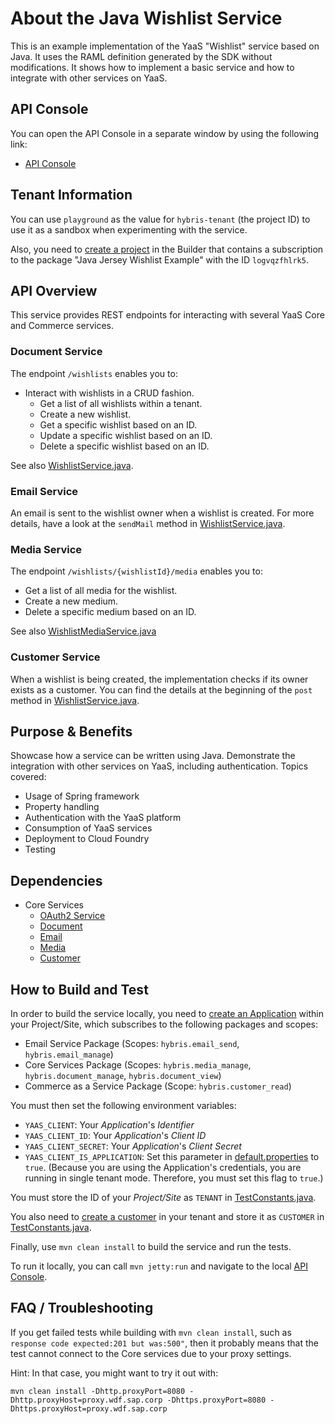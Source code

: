 About the Java Wishlist Service
===================
This is an example implementation of the YaaS "Wishlist" service based on Java. It uses the RAML definition generated by the SDK without modifications. It shows how to implement a basic service and how to integrate with other services on YaaS.

API Console
-----------

You can open the API Console in a separate window by using the following link: 
- [API Console](https://api.yaas.io/sap/java-wishlist/example)


Tenant Information
------------------

You can use `playground` as the value for `hybris-tenant` (the project ID) to use it as a sandbox when experimenting with the service.

Also, you need to [create a project](https://devportal.yaas.io/gettingstarted/setupaproject/index.html) in the Builder that contains a subscription to the package "Java Jersey Wishlist Example" with the ID `logvqzfhlrk5`. 


API Overview
------------

This service provides REST endpoints for interacting with several YaaS Core and Commerce services.

### Document Service
The endpoint `/wishlists` enables you to:
- Interact with wishlists in a CRUD fashion.
  - Get a list of all wishlists within a tenant.
  - Create a new wishlist.
  - Get a specific wishlist based on an ID.
  - Update a specific wishlist based on an ID.
  - Delete a specific wishlist based on an ID.
  
See also [WishlistService.java](src/main/java/com/sap/wishlist/service/WishlistService.java).

### Email Service
An email is sent to the wishlist owner when a wishlist is created. For more details, have a look at the `sendMail` method in [WishlistService.java](src/main/java/com/sap/wishlist/service/WishlistService.java).

### Media Service
The endpoint `/wishlists/{wishlistId}/media` enables you to:
  - Get a list of all media for the wishlist.
  - Create a new medium.
  - Delete a specific medium based on an ID.

See also [WishlistMediaService.java](src/main/java/com/sap/wishlist/service/WishlistMediaService.java)

### Customer Service
When a wishlist is being created, the implementation checks if its owner exists as a customer. 
You can find the details at the beginning of the `post` method in [WishlistService.java](src/main/java/com/sap/wishlist/service/WishlistService.java).


Purpose & Benefits
------------------

Showcase how a service can be written using Java. Demonstrate the integration with other services on YaaS, including authentication. Topics covered:
- Usage of Spring framework
- Property handling
- Authentication with the YaaS platform
- Consumption of YaaS services
- Deployment to Cloud Foundry
- Testing


Dependencies
------------

- Core Services
  - [OAuth2 Service](https://devportal.yaas.io/services/oauth2/latest/index.html)
  - [Document](https://devportal.yaas.io/services/document/latest/index.html)
  - [Email](https://devportal.yaas.io/services/email/latest/index.html)
  - [Media](https://devportal.yaas.io/services/media/latest/index.html)
  - [Customer](https://devportal.yaas.io/services/customer/latest/index.html)


How to Build and Test
---------------------

In order to build the service locally, you need to [create an Application](https://devportal.yaas.io/gettingstarted/createanapplication/index.html) within your Project/Site, which subscribes to the following packages and scopes:
- Email Service Package (Scopes: `hybris.email_send`, `hybris.email_manage`)
- Core Services Package (Scopes: `hybris.media_manage`, `hybris.document_manage`, `hybris.document_view`)
- Commerce as a Service Package (Scope: `hybris.customer_read`)

You must then set the following environment variables:
- `YAAS_CLIENT`: Your *Application*'s *Identifier*
- `YAAS_CLIENT_ID`: Your *Application*'s *Client ID*
- `YAAS_CLIENT_SECRET`: Your *Application*'s *Client Secret*
- `YAAS_CLIENT_IS_APPLICATION`: Set this parameter in [default.properties](src/main/resources/default.properties) to `true`. (Because you are using the Application's credentials, you are running in single tenant mode. Therefore, you must set this flag to `true`.)

You must store the ID of your *Project/Site* as `TENANT` in [TestConstants.java](src/test/java/com/sap/wishlist/api/TestConstants.java).

You also need to [create a customer](https://devportal.yaas.io/services/customer/latest/index.html#CreateNewAccount) in your tenant and store it as `CUSTOMER` in [TestConstants.java](src/test/java/com/sap/wishlist/api/TestConstants.java).

Finally, use `mvn clean install` to build the service and run the tests.

To run it locally, you can call `mvn jetty:run` and navigate to the local [API Console](http://localhost:8080).

FAQ / Troubleshooting
---------------------

If you get failed tests while building with `mvn clean install`, such as `response code expected:201 but was:500"`, 
then it probably means that the test cannot connect to the Core services due to your proxy settings.

Hint: In that case, you might want to try it out with:

    mvn clean install -Dhttp.proxyPort=8080 -Dhttp.proxyHost=proxy.wdf.sap.corp -Dhttps.proxyPort=8080 -Dhttps.proxyHost=proxy.wdf.sap.corp
